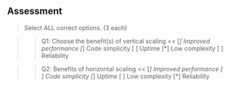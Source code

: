 ## Assessment

> Select ALL correct options. (3 each)

>>Q1: Choose the benefit(s) of vertical scaling <<
[*] Improved performance
[*] Code simplicity
[ ] Uptime
[*] Low complexity
[ ] Reliability

>>Q2: Benefits of horizontal scaling <<
[*] Improved performance
[ ] Code simplicity
[*] Uptime
[ ] Low complexity
[*] Reliability

